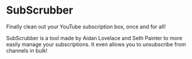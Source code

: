 # SubScrubber
Finally clean out your YouTube subscription box, once and for all!

SubScrubber is a tool made by Aidan Lovelace and Seth Painter to more easily manage your subscriptions. It even allows you to unsubscribe from channels in bulk!